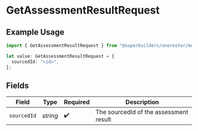 # GetAssessmentResultRequest

## Example Usage

```typescript
import { GetAssessmentResultRequest } from "@superbuilders/oneroster/models/operations";

let value: GetAssessmentResultRequest = {
  sourcedId: "<id>",
};
```

## Fields

| Field                                  | Type                                   | Required                               | Description                            |
| -------------------------------------- | -------------------------------------- | -------------------------------------- | -------------------------------------- |
| `sourcedId`                            | *string*                               | :heavy_check_mark:                     | The sourcedId of the assessment result |